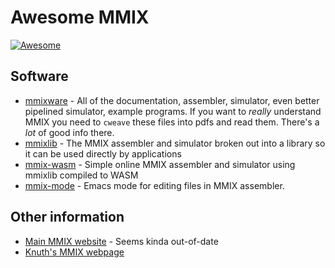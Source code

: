 # Awesome MMIX

  <a href="https://github.com/sindresorhus/awesome">
    <img alt="Awesome" src="https://cdn.rawgit.com/sindresorhus/awesome/d7305f38d29fed78fa85652e3a63e154dd8e8829/media/badge.svg">
  </a>

## Software

- [mmixware](https://gitlab.lrz.de/mmix/mmixware) - All of the documentation, assembler, simulator, even better pipelined simulator, example programs. If you want to *really* understand MMIX you need to `cweave` these files into pdfs and read them. There's a *lot* of good info there.
- [mmixlib](https://gitlab.lrz.de/mmix/mmixlib) - The MMIX assembler and simulator broken out into a library so it can be used directly by applications
- [mmix-wasm](https://blog.y2kbugger.com/mmix-wasm.html) - Simple online MMIX assembler and simulator using mmixlib compiled to WASM
- [mmix-mode](https://github.com/ppareit/mmix-mode) - Emacs mode for editing files in MMIX assembler.

## Other information

- [Main MMIX website](http://mmix.cs.hm.edu) - Seems kinda out-of-date
- [Knuth's MMIX webpage](https://www-cs-faculty.stanford.edu/~knuth/mmix.html)


